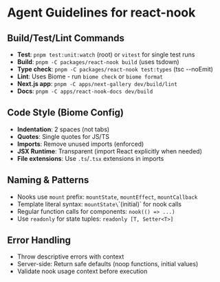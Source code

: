 # Agent Guidelines for react-nook

## Build/Test/Lint Commands
- **Test**: `pnpm test:unit:watch` (root) or `vitest` for single test runs
- **Build**: `pnpm -C packages/react-nook build` (uses tsdown)
- **Type check**: `pnpm -C packages/react-nook test:types` (tsc --noEmit)
- **Lint**: Uses Biome - run `biome check` or `biome format`
- **Next.js app**: `pnpm -C apps/next-gallery dev/build/lint`
- **Docs**: `pnpm -C apps/react-nook-docs dev/build`

## Code Style (Biome Config)
- **Indentation**: 2 spaces (not tabs)
- **Quotes**: Single quotes for JS/TS
- **Imports**: Remove unused imports (enforced)
- **JSX Runtime**: Transparent (import React explicitly when needed)
- **File extensions**: Use `.ts`/`.tsx` extensions in imports

## Naming & Patterns
- Nooks use `mount` prefix: `mountState`, `mountEffect`, `mountCallback`
- Template literal syntax: `mountState\`\`(initial)` for nook calls
- Regular function calls for components: `nook(() => ...)`
- Use `readonly` for state tuples: `readonly [T, Setter<T>]`

## Error Handling
- Throw descriptive errors with context
- Server-side: Return safe defaults (noop functions, initial values)
- Validate nook usage context before execution